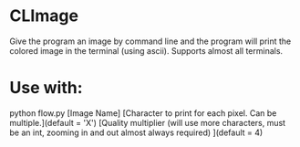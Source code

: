 # CLImage
Give the program an image by command line and the program will print the colored image in the terminal (using ascii). Supports almost all terminals.

# Use with:
python flow.py    [Image Name]    [Character to print for each pixel. Can be multiple.](default = 'X')    [Quality multiplier (will use more characters, must be an int, zooming in and out almost always required) ](default = 4)
